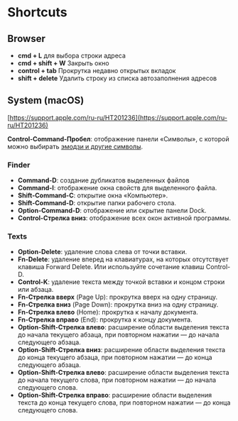 # Shortcuts

## Browser

* **cmd + L** для выбора строки адреса
* **cmd + shift + W** Закрыть окно &#x9;
* **control + tab** Прокрутка недавно открытых вкладок &#x9;
* **shift + delete** Удалить строку из списка автозаполнения адресов&#x20;

## System (macOS)

[https://support.apple.com/ru-ru/HT201236](https://support.apple.com/ru-ru/HT201236)

**Control-Command-Пробел**: отображение панели «Символы», с которой можно выбирать [эмодзи и другие символы](https://support.apple.com/ru-ru/HT201586).

### Finder

* **Command-D**: создание дубликатов выделенных файлов
* **Command-I**: отображение окна свойств для выделенного файла.
* **Shift-Command-C**: открытие окна «Компьютер».
* **Shift-Command-D**: открытие папки рабочего стола.
* **Option-Command-D**: отображение или скрытие панели Dock.&#x20;
* **Control-Стрелка вниз**: отображение всех окон активной программы.

### Texts

* **Option-Delete**: удаление слова слева от точки вставки.
* **Fn-Delete**: удаление вперед на клавиатурах, на которых отсутствует клавиша Forward Delete. Или используйте сочетание клавиш Control-D.
* **Control-K**: удаление текста между точкой вставки и концом строки или абзаца.
* **Fn-Стрелка вверх** (Page Up): прокрутка вверх на одну страницу.&#x20;
* **Fn-Стрелка вниз** (Page Down): прокрутка вниз на одну страницу.
* **Fn-Стрелка влево** (Home): прокрутка к началу документа.
* **Fn-Стрелка вправо** (End): прокрутка к концу документа.
* **Option-Shift-Стрелка влево**: расширение области выделения текста до начала текущего абзаца, при повторном нажатии — до начала следующего абзаца.
* **Option-Shift-Стрелка вниз**: расширение области выделения текста до конца текущего абзаца, при повторном нажатии — до конца следующего абзаца.
* **Option-Shift-Стрелка влево**: расширение области выделения текста до начала текущего слова, при повторном нажатии — до начала следующего слова.
* **Option-Shift-Стрелка вправо**: расширение области выделения текста до конца текущего слова, при повторном нажатии — до конца следующего слова.



